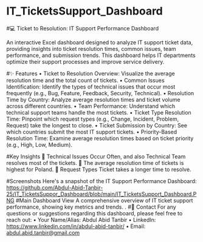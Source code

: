 # IT_TicketsSupport_Dashboard
#💻 Ticket to Resolution: IT Support Performance Dashboard

An interactive Excel dashboard designed to analyze IT support ticket data, providing insights into ticket resolution times, common issues, team performance, and submission trends. This dashboard helps IT departments optimize their support processes and improve service delivery.

#✨ Features
•	Ticket to Resolution Overview: Visualize the average resolution time and the total count of tickets.
•	Common Issues Identification: Identify the types of technical issues that occur most frequently (e.g., Bug, Feature, Feedback, Security, Technical).
•	Resolution Time by Country: Analyze average resolution times and ticket volume across different countries.
•	Team Performance: Understand which technical support teams handle the most tickets.
•	Ticket Type Resolution Time: Pinpoint which request types (e.g., Change, Incident, Problem, Request) take the longest to close.
•	Ticket Submission by Country: See which countries submit the most IT support tickets.
•	Priority-Based Resolution Time: Examine average resolution times based on ticket priority (e.g., High, Low, Medium).

#Key Insights
	Technical Issues Occur Often, and also Technical Team resolves most of the tickets.
	The average resolution time of tickets is highest for Poland.
	Request Types Ticket takes a longer time to resolve.

#Screenshots
Here's a snapshot of the IT Support Performance Dashboard:
https://github.com/Abdul-Abid-Tanbir-25/IT_TicketsSuppor_Dashboard/blob/main/IT_TicketsSupport_Dashboard.PNG
#Main Dashboard View
A comprehensive overview of IT ticket support performance, showing key metrics and trends.
.
#📧 Contact
For any questions or suggestions regarding this dashboard, please feel free to reach out:
•	Your Name/Alias: Abdul Abid Tanbir
•	LinkedIn: https://www.linkedin.com/in/abdul-abid-tanbir/
•	Email: abdul.abid.tanbir@gmail.com


